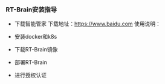 ### RT-Brain安装指导
* 下载智能管家 
下载地址：https://www.baidu.com
使用说明：
* 安装docker和k8s   

* 下载RT-Brain镜像

* 部署RT-Brain

* 进行授权认证
